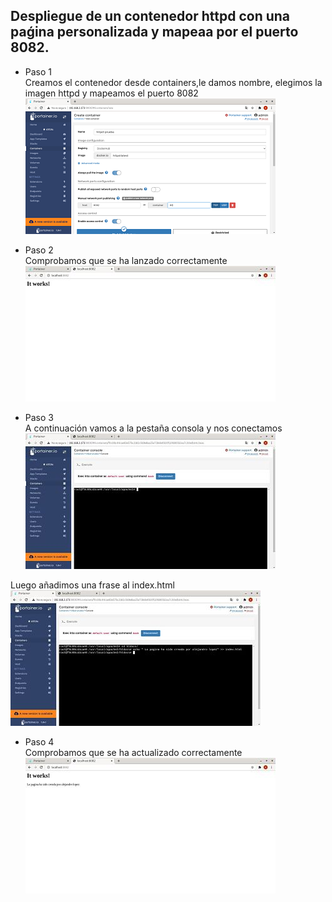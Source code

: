 ## Despliegue de un contenedor httpd con una paǵina personalizada y mapeaa por el puerto 8082.

- Paso 1  
Creamos el contenedor desde containers,le damos nombre, elegimos la imagen httpd y mapeamos el puerto 8082  
![Contenedor con la imagen Portainer](imagenes/8082.jpg)
  
- Paso 2  
Comprobamos que se ha lanzado correctamente  
![Contenedor con la imagen Portainer](imagenes/localhost.jpg)
  
- Paso 3   
A continuación vamos a la pestaña consola y nos conectamos  
![Contenedor con la imagen Portainer](imagenes/consola.jpg)  
  
Luego añadimos una frase al index.html  
![Contenedor con la imagen Portainer](imagenes/consola2.jpg)

- Paso 4  
Comprobamos que se ha actualizado correctamente  
![Contenedor con la imagen Portainer](imagenes/localhost2.jpg)
